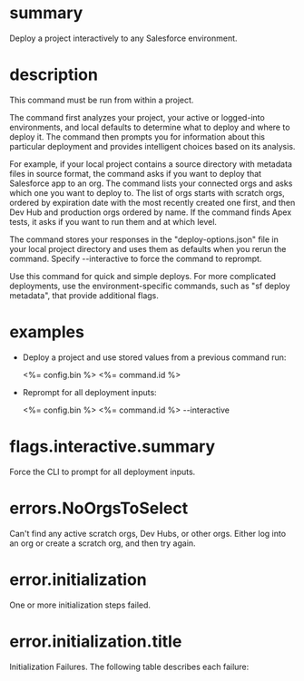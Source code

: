 # summary

Deploy a project interactively to any Salesforce environment.

# description

This command must be run from within a project.

The command first analyzes your project, your active or logged-into environments, and local defaults to determine what to deploy and where to deploy it. The command then prompts you for information about this particular deployment and provides intelligent choices based on its analysis.

For example, if your local project contains a source directory with metadata files in source format, the command asks if you want to deploy that Salesforce app to an org. The command lists your connected orgs and asks which one you want to deploy to. The list of orgs starts with scratch orgs, ordered by expiration date with the most recently created one first, and then Dev Hub and production orgs ordered by name. If the command finds Apex tests, it asks if you want to run them and at which level.

The command stores your responses in the "deploy-options.json" file in your local project directory and uses them as defaults when you rerun the command. Specify --interactive to force the command to reprompt.

Use this command for quick and simple deploys. For more complicated deployments, use the environment-specific commands, such as "sf deploy metadata", that provide additional flags.

# examples

- Deploy a project and use stored values from a previous command run:

  <%= config.bin %> <%= command.id %>

- Reprompt for all deployment inputs:

  <%= config.bin %> <%= command.id %> --interactive

# flags.interactive.summary

Force the CLI to prompt for all deployment inputs.

# errors.NoOrgsToSelect

Can't find any active scratch orgs, Dev Hubs, or other orgs.
Either log into an org or create a scratch org, and then try again.

# error.initialization

One or more initialization steps failed.

# error.initialization.title

Initialization Failures. The following table describes each failure:
